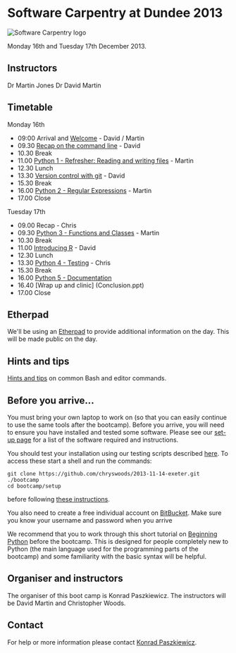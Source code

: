 # Software Carpentry at Dundee 2013

![Software Carpentry logo](http://software-carpentry.org/img/software-carpentry-banner.png "Software Carpentry logo")

Monday 16th and Tuesday 17th December 2013.

## Instructors

Dr Martin Jones
Dr David Martin

## Timetable

Monday 16th

* 09:00 Arrival and [Welcome](Welcome.ppt) - David / Martin
* 09.30 [Recap on the command line](shell/README.md) - David
* 10.30 Break
* 11.00 [Python 1 - Refresher: Reading and writing files](Python/python_files.md) - Martin
* 12.30 Lunch
* 13.30 [Version control with git](git/README.md) - David
* 15.30 Break
* 16.00 [Python 2 - Regular Expressions](Python/python_regexp.md) - Martin
* 17.00 Close

Tuesday 17th

* 09.00 Recap - Chris
* 09.30 [Python 3 - Functions and Classes](Python/python_functions.md) - Martin
* 10.30 Break
* 11.00 [Introducing R](R/R.md) - David
* 12.30 Lunch
* 13.30 [Python 4 - Testing](Python/python_testing.md) - Chris
* 15.30 Break
* 16.00 [Python 5 - Documentation](Python)
* 16.40 [Wrap up and clinic] (Conclusion.ppt)
* 17.00 Close

## Etherpad

We'll be using an [Etherpad](https://etherpad.mozilla.org/swcexeter) to provide additional 
information on the day. This will be made public on the day.

## Hints and tips

[Hints and tips](HintsAndTips.md) on common Bash and editor commands.

## Before you arrive...

You must bring your own laptop to work on (so 
that you can easily continue to use the same tools after the 
bootcamp). Before 
you arrive, you will need to ensure you have installed and tested
some software. Please see our [set-up page](Setup.md) for a list of the 
software required and instructions.

You should test your installation using our testing scripts described 
[here](setup/README.md). To access these start a shell and run the 
commands:

    git clone https://github.com/chryswoods/2013-11-14-exeter.git ./bootcamp
    cd bootcamp/setup

before following [these instructions](setup/README.md).

You also need to create a free individual account on 
[BitBucket](https://bitbucket.org/account/signup/). Make sure 
you know your username and password when you arrive

We recommend that you to work through this short tutorial on 
[Beginning Python](http://chryswoods.com/beginning_python) before the
bootcamp. This is designed for people completely new to Python (the main
language used for the programming parts of the bootcamp) and some 
familiarity with the basic syntax will be helpful.  

## Organiser and instructors

The organiser of this boot camp is Konrad Paszkiewicz. The instructors will be David Martin and Christopher Woods.

## Contact

For help or more information please contact [Konrad Paszkiewicz](mailto:host-exeter@software-carpentry.org).

